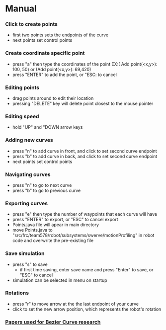 # Manual
### Click to create points
 - first two points sets the endpoints of the curve
 - next points set control points

### Create coordinate specific point
 - press "a" then type the coordinates of the point EX:( Add point(<x,y>): 100, 50) or (Add point(<x,y>): 69,420)
 - press "ENTER" to add the point, or "ESC: to cancel

### Editing points
 - drag points around to edit their location
 - pressing "DELETE" key will delete point closest to the mouse pointer

### Editing speed
 - hold "UP" and "DOWN arrow keys

### Adding new curves
 - press "n" to add curve in front, and click to set second curve endpoint
 - press "b" to add curve in back,  and click to set second curve endpoint
 - next points set control points
	
### Navigating curves
 - press "n" to go to next curve
 - press "b" to go to previous curve
	
### Exporting curves
 - press "e" then type the number of waypoints that each curve will have
 - press "ENTER" to export, or "ESC" to cancel export
 - Points.java file will apear in main directory
 - move Points.java to "src/frc/team578/robot/subsystems/swerve/motionProfiling" in robot code and overwrite the pre-existing file

### Save simulation
 - press "s" to save
   - if first time saving, enter save name and press "Enter" to save, or "ESC" to cancel
 - simulation can be selected in menu on startup

### Rotations
 - press "r" to move arrow at the the last endpoint of your curve
 - click to set the new arrow position, which represents the robot's rotation

### [Papers used for Bezier Curve research](https://www.cs.cornell.edu/courses/cs4620/2017sp/slides/16spline-curves.pdf)
